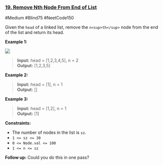 ### [19. Remove Nth Node From End of List](https://leetcode.com/problems/remove-nth-node-from-end-of-list/)

#Medium #Blind75 #NeetCode150

Given the `head` of a linked list, remove the `n<sup>th</sup>` node from the end of the list and return its head.

**Example 1:**

![](https://assets.leetcode.com/uploads/2020/10/03/remove_ex1.jpg)

> **Input:** head = \[1,2,3,4,5\], n = 2  
> **Output:** \[1,2,3,5\]

**Example 2:**

> **Input:** head = \[1\], n = 1  
> **Output:** \[\]

**Example 3:**

> **Input:** head = \[1,2\], n = 1  
> **Output:** \[1\]

**Constraints:**

- The number of nodes in the list is `sz`.
- `1 <= sz <= 30`
- `0 <= Node.val <= 100`
- `1 <= n <= sz`

**Follow up:** Could you do this in one pass?
